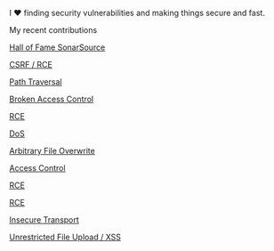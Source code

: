I :heart: finding security vulnerabilities and making things secure and fast.

My recent contributions

[Hall of Fame SonarSource](https://community.sonarsource.com/t/responsible-vulnerability-disclosure/9317)

[CSRF / RCE](https://github.com/bbyars/mountebank/blob/a875f5502ceaa439397a0075651e7fbd2ab810b9/src/views/releases/v2.3.3.ejs#L6-L17)

[Path Traversal](https://github.com/bbyars/mountebank/issues/567)

[Broken Access Control](https://github.com/bbyars/mountebank/blob/master/src/views/releases/v2.3.1.ejs#L6-L20)

[RCE](https://github.com/thoughtworks/talisman/issues/216)

[DoS](https://github.com/thoughtworks/talisman/issues/220)

[Arbitrary File Overwrite](https://github.com/thoughtworks/talisman/pull/225)

[Access Control](https://github.com/getgauge/gauge-java/issues/503)

[RCE](https://github.com/Yelp/detect-secrets/issues/323)

[RCE](https://github.com/GitGuardian/gg-shield/issues/24)

[Insecure Transport](https://github.com/TrashEmail/TrashEmail/issues/58)

[Unrestricted File Upload / XSS](https://github.com/TrashEmail/TrashEmail/issues/59)

<!--
Profile README 👋

[How to add?](https://docs.github.com/en/github/setting-up-and-managing-your-github-profile/managing-your-profile-readme#adding-a-profile-readme)

[Syntax](https://docs.github.com/en/github/writing-on-github/basic-writing-and-formatting-syntax)


**dcRUSTy/dcRUSTy** is a ✨ _special_ ✨ repository because its `README.md` (this file) appears on your GitHub profile.

Here are some ideas to get you started:

- 🔭 I’m currently working on ...
- 🌱 I’m currently learning ...
- 👯 I’m looking to collaborate on ...
- 🤔 I’m looking for help with ...
- 💬 Ask me about ...
- 📫 How to reach me: ...
- 😄 Pronouns: ...
- ⚡ Fun fact: ...
-->
